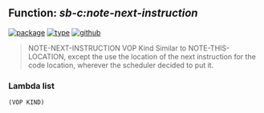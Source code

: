 ## Function: ***sb-c:note-next-instruction***
[![package](https://img.shields.io/badge/Package-SB--C-5f9ea0.svg?style=social&colorA=999999)](../) [![type](https://img.shields.io/badge/Type-Function-5f9ea0.svg?style=social&colorA=999999)](../#function) [![github](https://img.shields.io/badge/GitHub-View_the_source-5f9ea0.svg?style=social&colorA=999999&logo=github)](https://github.com/sbcl/sbcl/blob/master/src/compiler/late-vmdef.lisp/) 

> NOTE-NEXT-INSTRUCTION VOP Kind
> Similar to NOTE-THIS-LOCATION, except the use the location of the next
> instruction for the code location, wherever the scheduler decided to put
> it.

### Lambda list
```
(VOP KIND)
```
